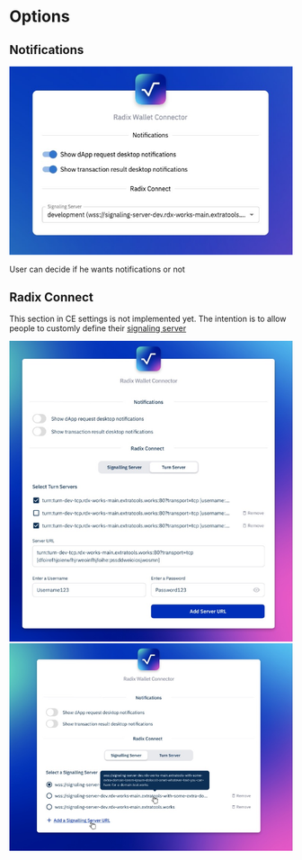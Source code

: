 # Options

## Notifications

![Connector Extension Options](options.jpg)

User can decide if he wants notifications or not

## Radix Connect

This section in CE settings is not implemented yet. The intention is to allow people to customly define their [signaling server](https://github.com/radixdlt/signaling-server)

![Turn Servers Config](turn-server.jpg)
![Signaling Server Config Config](signaling-server.jpg)
